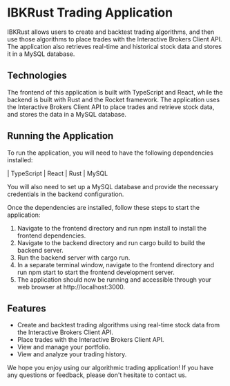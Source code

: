 # IBKRust Trading Application

IBKRust allows users to create and backtest trading algorithms, and then use those algorithms to place trades with the Interactive Brokers Client API. The application also retrieves real-time and historical stock data and stores it in a MySQL database.

## Technologies
The frontend of this application is built with TypeScript and React, while the backend is built with Rust and the Rocket framework. The application uses the Interactive Brokers Client API to place trades and retrieve stock data, and stores the data in a MySQL database.

## Running the Application
To run the application, you will need to have the following dependencies installed:

|  TypeScript
|  React
|  Rust
|  MySQL
  
You will also need to set up a MySQL database and provide the necessary credentials in the backend configuration.

Once the dependencies are installed, follow these steps to start the application:

1. Navigate to the frontend directory and run npm install to install the frontend dependencies.
2. Navigate to the backend directory and run cargo build to build the backend server.
3. Run the backend server with cargo run.
4. In a separate terminal window, navigate to the frontend directory and run npm start to start the frontend development server.
5. The application should now be running and accessible through your web browser at http://localhost:3000.

## Features

* Create and backtest trading algorithms using real-time stock data from the Interactive Brokers Client API.
* Place trades with the Interactive Brokers Client API.
* View and manage your portfolio.
* View and analyze your trading history.

We hope you enjoy using our algorithmic trading application! If you have any questions or feedback, please don't hesitate to contact us.
